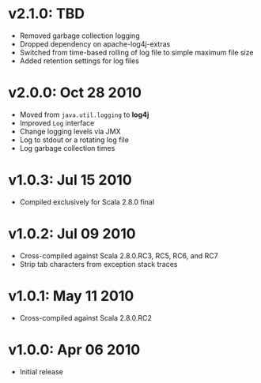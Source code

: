 v2.1.0: TBD
===================

* Removed garbage collection logging
* Dropped dependency on apache-log4j-extras
* Switched from time-based rolling of log file to simple maximum file size
* Added retention settings for log files

v2.0.0: Oct 28 2010
===================

* Moved from `java.util.logging` to **log4j**
* Improved `Log` interface
* Change logging levels via JMX
* Log to stdout or a rotating log file
* Log garbage collection times

v1.0.3: Jul 15 2010
===================

* Compiled exclusively for Scala 2.8.0 final

v1.0.2: Jul 09 2010
===================

* Cross-compiled against Scala 2.8.0.RC3, RC5, RC6, and RC7
* Strip tab characters from exception stack traces

v1.0.1: May 11 2010
===================

* Cross-compiled against Scala 2.8.0.RC2

v1.0.0: Apr 06 2010
===================

* Initial release